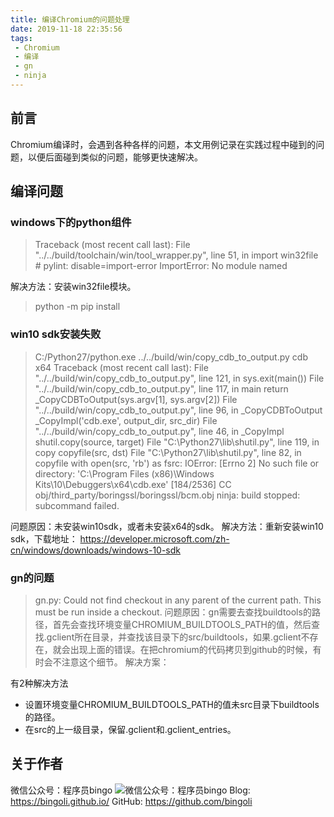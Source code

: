 ```yaml
---
title: 编译Chromium的问题处理
date: 2019-11-18 22:35:56
tags:
 - Chromium
 - 编译
 - gn
 - ninja
---
```

## 前言
Chromium编译时，会遇到各种各样的问题，本文用例记录在实践过程中碰到的问题，以便后面碰到类似的问题，能够更快速解决。
## 编译问题
### windows下的python组件
> Traceback (most recent call last):
>   File "../../build/toolchain/win/tool_wrapper.py", line 51, in <module>
>     import win32file    # pylint: disable=import-error
> ImportError: No module named 

解决方法：安装win32file模块。
> python -m pip install 

### win10 sdk安装失败
> C:/Python27/python.exe ../../build/win/copy_cdb_to_output.py cdb x64
> Traceback (most recent call last):
>   File "../../build/win/copy_cdb_to_output.py", line 121, in <module>
>     sys.exit(main())
>   File "../../build/win/copy_cdb_to_output.py", line 117, in main
>     return _CopyCDBToOutput(sys.argv[1], sys.argv[2])
>   File "../../build/win/copy_cdb_to_output.py", line 96, in _CopyCDBToOutput
>     _CopyImpl('cdb.exe', output_dir, src_dir)
>   File "../../build/win/copy_cdb_to_output.py", line 46, in _CopyImpl
>     shutil.copy(source, target)
>   File "C:\Python27\lib\shutil.py", line 119, in copy
>     copyfile(src, dst)
>   File "C:\Python27\lib\shutil.py", line 82, in copyfile
>     with open(src, 'rb') as fsrc:
> IOError: [Errno 2] No such file or directory: 'C:\\Program Files (x86)\\Windows Kits\\10\\Debuggers\\x64\\cdb.exe'      [184/2536] CC obj/third_party/boringssl/boringssl/bcm.obj
> ninja: build stopped: subcommand failed.

问题原因：未安装win10sdk，或者未安装x64的sdk。
解决方法：重新安装win10 sdk，下载地址：
https://developer.microsoft.com/zh-cn/windows/downloads/windows-10-sdk 

### gn的问题
> gn.py: Could not find checkout in any parent of the current path.
> This must be run inside a checkout.
问题原因：gn需要去查找buildtools的路径，首先会查找环境变量CHROMIUM_BUILDTOOLS_PATH的值，然后查找.gclient所在目录，并查找该目录下的src/buildtools，如果.gclient不存在，就会出现上面的错误。在把chromium的代码拷贝到github的时候，有时会不注意这个细节。
解决方案：

有2种解决方法
* 设置环境变量CHROMIUM_BUILDTOOLS_PATH的值未src目录下buildtools的路径。
* 在src的上一级目录，保留.gclient和.gclient_entries。

## 关于作者
微信公众号：程序员bingo
![微信公众号：程序员bingo](https://bingoli.github.io/wechat.jpeg)
Blog: https://bingoli.github.io/
GitHub: https://github.com/bingoli